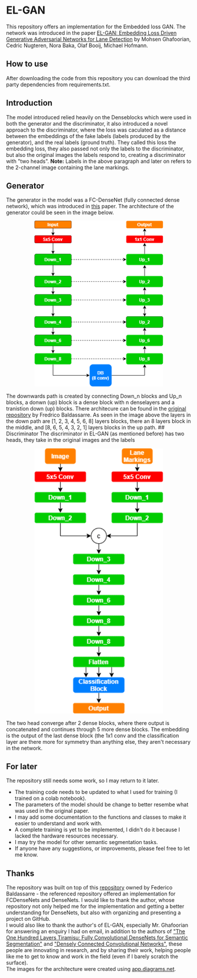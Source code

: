 # EL-GAN
This repository offers an implementation for the Embedded loss GAN. The network was introduced in the paper [EL-GAN: Embedding Loss Driven Generative
Adversarial Networks for Lane Detection](https://arxiv.org/pdf/1806.05525) by Mohsen Ghafoorian, Cedric Nugteren, Nora Baka, Olaf Booij, Michael Hofmann.
## How to use
After downloading the code from this repository you can download the third party dependencies from requirements.txt.
## Introduction
The model introduced relied heavily on the Denseblocks which were used in  both the generator and the discriminator, it also introduced a novel approach to the discriminator, where the loss was caculated as a distance between the embeddings of the fake labels (labels produced by the generator), and the real labels (ground truth). They called this loss the embedding loss, they also passed not only the labels to the discriminator, but also the original images the labels respond to, creating a discriminator with "two heads".
<b>Note:</b> Labels in the above paragraph and later on refers to the 2-channel image containing the lane markings.

## Generator
The generator in the model was a FC-DenseNet (fully connected dense network), which was introduced in [this](https://openaccess.thecvf.com/content_cvpr_2017_workshops/w13/papers/Jegou_The_One_Hundred_CVPR_2017_paper.pdf) paper. The architecture of the generator could be seen in the image below.
<p align="center" bg-color="#fff">
  <img src="resources/generator_architecture.png" width="350" alt="The fully-connected densenet used for the generator from EL-GAN">
</p>
The downwards path is created by connecting Down_n blocks and Up_n blocks, a donwn (up) block is a dense block with n denselayers and a tranistion down (up) blocks. There architecure can be found in the <a href="https://github.com/baldassarreFe/pytorch-densenet-tiramisu">original repository</a> by Fredrico Baldassarre. As seen in the image above the layers in the down path are [1, 2, 3, 4, 5, 6, 8] layers blocks, there an 8 layers block in the middle, and [8, 6, 5, 4, 3, 2, 1] layers blocks in the up path.
## Discriminator
The discriminator in EL-GAN (as mentioned before) has two heads, they take in the original images and the labels 
<p align="center">
  <img src="resources/discriminator_architecture.png" width="350" alt="The two-headed densenet used for the discriminator from EL-GAN">
</p>
The two head converge after 2 dense blocks, where there output is concatenated and continues through 5 more dense blocks. The embedding is the output of the last dense block (the 1x1 conv and the classification layer are there more for symmetry than anything else, they aren't necessary in the network.

## For later
The repository still needs some work, so I may return to it later.
- The training code needs to be updated to what I used for training (I trained on a colab notebook).
- The parameters of the model should be change to better resembe what was used in the original paper.
- I may add some documentation to the functions and classes to make it easier to understand and work with.
- A complete training is yet to be implemented, I didn't do it because I lacked the hardware resources necessary.
- I may try the model for other semantic segmentation tasks.
- If anyone have any suggestions, or improvements, please feel free to let me know.

## Thanks
The repository was built on top of this [repository](https://github.com/baldassarreFe/pytorch-densenet-tiramisu) owned by Federico Baldassarre - the referenced repository offered an implementation for FCDenseNets and DenseNets. I would like to thank the author, whose repository not only helped me for the implementation and getting a better understanding for DenseNets, but also with organizing and presenting a project on GitHub.<br>
I would also like to thank the author's of EL-GAN, especially Mr. Ghafoorian for answering an enquiry I had on email, in addition to the authors of ["The One Hundred Layers Tiramisu: Fully Convolutional DenseNets for Semantic Segmentation"](https://arxiv.org/abs/1611.09326) and ["Densely Connected Convolutional Networks"](https://arxiv.org/abs/1608.06993), these people are innovating in research, and by sharing their work, helping people like me to get to know and work in the field (even if I barely scratch the surface).<br>
The images for the architecture were created using [app.diagrams.net](https://app.diagrams.net/).
